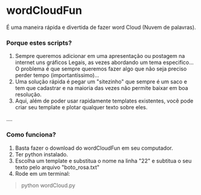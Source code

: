 # wordCloudFun
É uma maneira rápida e divertida de fazer word Cloud (Nuvem de palavras).

### Porque estes scripts?

1. Sempre queremos adicionar em uma apresentação ou postagem na internet uns gráficos Legais, as vezes abordando um tema especifico... 
O problema é que sempre queremos fazer algo que não seja preciso perder tempo (importantíssimo)...
2. Uma solução  rápida é pegar um  "sitezinho" que sempre é um saco e tem que cadastrar e na maioria das vezes não 
permite baixar em boa resolução.
3. Aqui, além de poder usar rapidamente templates existentes, você pode criar seu template e plotar qualquer texto sobre eles.

....
### Como funciona?
1. Basta fazer o download do wordCloudFun em seu computador.
2. Ter python instalado.
3. Escolha um template e substitua o nome na linha "22" e subtitua o seu texto pelo arquivo "boto_rosa.txt"
3. Rode em um terminal:
>python wordCloud.py

